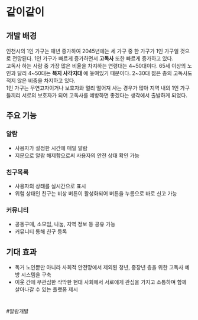 # 같이같이


## 개발 배경
인천시의 1인 가구는 매년 증가하여 2045년에는 세 가구 중 한 가구가 1인 가구일 것으로 전망된다. 1인 가구가 빠르게 증가하면서 __고독사__ 또한 빠르게 증가하고 있다.  
고독사 하는 사람 중 가장 많은 비율을 차지하는 연령대는 4\~50대이다. 65세 이상의 노인과 달리 4\~50대는 __복지 사각지대__ 에 놓여있기 때문이다. 2\~30대 젊은 층의 고독사도 적지 않은 비중을 차지하고 있다.  
1인 가구는 무연고자이거나 보호자와 멀리 떨어져 사는 경우가 많아 지역 내의 1인 가구들끼리 서로의 보호자가 되어 고독사를 예방하면 좋겠다는 생각에서 출발하게 되었다.  

## 주요 기능
### 알람
- 사용자가 설정한 시간에 매일 알람
- 지문으로 알람 해제함으로써 사용자의 안전 상태 확인 가능
### 친구목록
- 사용자의 상태를 실시간으로 표시
- 위험 상태인 친구는 비상 버튼이 활성화되어 버튼을 누름으로 바로 신고 가능
### 커뮤니티
- 공동구매, 소모임, 나눔, 지역 정보 등 공유 가능
- 커뮤니티 통해 친구 등록

## 기대 효과
- 독거 노인뿐만 아니라 사회적 안전망에서 제외된 청년, 중장년 층을 위한 고독사 예방 시스템을 구축
- 이웃 간에 무관심한 삭막한 현대 사회에서 서로에게 관심을 가지고 소통하며 함께 살아나갈 수 있는 플랫폼 제시
 

#
#알람개발
